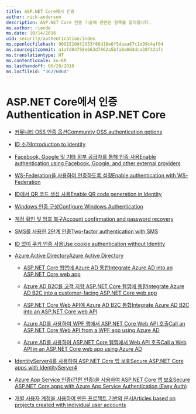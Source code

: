 ```yaml
---
title: ASP.NET Core에서 인증
author: rick-anderson
description: ASP.NET Core 인증 기술에 관련된 항목을 알아봅니다.
ms.author: riande
ms.date: 10/14/2016
uid: security/authentication/index
ms.openlocfilehash: 9091510df2953f86d18e6f5daaa67c1e99c4af04
ms.sourcegitcommit: a1afd04758e663d7062a5bfa8a0d4dca38f42afc
ms.translationtype: HT
ms.contentlocale: ko-KR
ms.lasthandoff: 06/20/2018
ms.locfileid: "36276064"
---
```

# <a name="authentication-in-aspnet-core"></a><span data-ttu-id="86abe-103">ASP.NET Core에서 인증</span><span class="sxs-lookup"><span data-stu-id="86abe-103">Authentication in ASP.NET Core</span></span>

* [<span data-ttu-id="86abe-104">커뮤니티 OSS 인증 옵션</span><span class="sxs-lookup"><span data-stu-id="86abe-104">Community OSS authentication options</span></span>](xref:security/authentication/community)

* [<span data-ttu-id="86abe-105">ID 소개</span><span class="sxs-lookup"><span data-stu-id="86abe-105">Introduction to Identity</span></span>](xref:security/authentication/identity)

* [<span data-ttu-id="86abe-106">Facebook, Google 및 기타 외부 공급자를 통해 인증 사용</span><span class="sxs-lookup"><span data-stu-id="86abe-106">Enable authentication using Facebook, Google, and other external providers</span></span>](xref:security/authentication/social/index)

* [<span data-ttu-id="86abe-107">WS-Federation을 사용하여 인증하도록 설정</span><span class="sxs-lookup"><span data-stu-id="86abe-107">Enable authentication with WS-Federation</span></span>](xref:security/authentication/ws-federation)

* [<span data-ttu-id="86abe-108">ID에서 QR 코드 생성 사용</span><span class="sxs-lookup"><span data-stu-id="86abe-108">Enable QR code generation in Identity</span></span>](xref:security/authentication/identity-enable-qrcodes)

* [<span data-ttu-id="86abe-109">Windows 인증 구성</span><span class="sxs-lookup"><span data-stu-id="86abe-109">Configure Windows Authentication</span></span>](xref:security/authentication/windowsauth)

* [<span data-ttu-id="86abe-110">계정 확인 및 암호 복구</span><span class="sxs-lookup"><span data-stu-id="86abe-110">Account confirmation and password recovery</span></span>](xref:security/authentication/accconfirm)

* [<span data-ttu-id="86abe-111">SMS를 사용한 2단계 인증</span><span class="sxs-lookup"><span data-stu-id="86abe-111">Two-factor authentication with SMS</span></span>](xref:security/authentication/2fa)

* [<span data-ttu-id="86abe-112">ID 없이 쿠키 인증 사용</span><span class="sxs-lookup"><span data-stu-id="86abe-112">Use cookie authentication without Identity</span></span>](xref:security/authentication/cookie)

* [<span data-ttu-id="86abe-113">Azure Active Directory</span><span class="sxs-lookup"><span data-stu-id="86abe-113">Azure Active Directory</span></span>](xref:security/authentication/azure-active-directory/index)

  * [<span data-ttu-id="86abe-114">ASP.NET Core 웹앱에 Azure AD 통합</span><span class="sxs-lookup"><span data-stu-id="86abe-114">Integrate Azure AD into an ASP.NET Core web app</span></span>](https://azure.microsoft.com/documentation/samples/active-directory-dotnet-webapp-openidconnect-aspnetcore/)

  * [<span data-ttu-id="86abe-115">Azure AD B2C를 고객 지향 ASP.NET Core 웹앱에 통합</span><span class="sxs-lookup"><span data-stu-id="86abe-115">Integrate Azure AD B2C into a customer-facing ASP.NET Core web app</span></span>](xref:security/authentication/azure-ad-b2c)

  * [<span data-ttu-id="86abe-116">ASP.NET Core Web API에 Azure AD B2C 통합</span><span class="sxs-lookup"><span data-stu-id="86abe-116">Integrate Azure AD B2C into an ASP.NET Core web API</span></span>](xref:security/authentication/azure-ad-b2c-webapi)

  * [<span data-ttu-id="86abe-117">Azure AD를 사용하여 WPF 앱에서 ASP.NET Core Web API 호출</span><span class="sxs-lookup"><span data-stu-id="86abe-117">Call an ASP.NET Core Web API from a WPF app using Azure AD</span></span>](https://azure.microsoft.com/documentation/samples/active-directory-dotnet-native-aspnetcore/)

  * [<span data-ttu-id="86abe-118">Azure AD를 사용하여 ASP.NET Core 웹앱에서 Web API 호출</span><span class="sxs-lookup"><span data-stu-id="86abe-118">Call a Web API in an ASP.NET Core web app using Azure AD</span></span>](https://azure.microsoft.com/documentation/samples/active-directory-dotnet-webapp-webapi-openidconnect-aspnetcore/)

* [<span data-ttu-id="86abe-119">IdentityServer4를 사용하여 ASP.NET Core 앱 보호</span><span class="sxs-lookup"><span data-stu-id="86abe-119">Secure ASP.NET Core apps with IdentityServer4</span></span>](http://docs.identityserver.io/en/release/)

* [<span data-ttu-id="86abe-120">Azure App Service 인증(간편 인증)을 사용하여 ASP.NET Core 앱 보호</span><span class="sxs-lookup"><span data-stu-id="86abe-120">Secure ASP.NET Core apps with Azure App Service Authentication (Easy Auth)</span></span>](/azure/app-service/app-service-authentication-overview)

* [<span data-ttu-id="86abe-121">개별 사용자 계정을 사용하여 만든 프로젝트 기반의 문서</span><span class="sxs-lookup"><span data-stu-id="86abe-121">Articles based on projects created with individual user accounts</span></span>](xref:security/authentication/individual)
